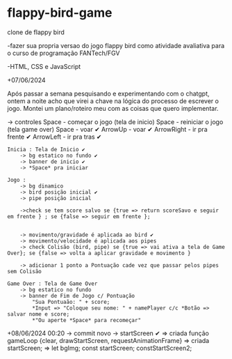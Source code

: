 # flappy-bird-game

clone de flappy bird

-fazer sua propria versao do jogo flappy bird como atividade avaliativa para o curso de programação FANTech/FGV

-HTML, CSS e JavaScript



+07/06/2024

Após passar a semana pesquisando e experimentando com o chatgpt, ontem a noite acho que virei a chave na lógica do processo de escrever o jogo.
Montei um plano/roteiro meu com as coisas que quero implementar.

-> controles
    Space - começar o jogo (tela de inicio)
    Space - reiniciar o jogo (tela game over)
    Space - voar ✔
    ArrowUp - voar ✔
    ArrowRight - ir pra frente ✔
    ArrowLeft - ir pra tras ✔


    Inicia : Tela de Inicio ✔
        -> bg estatico no fundo ✔
        -> banner de inicio ✔
        -> *Space* pra iniciar

    Jogo : 
        -> bg dinamico
        -> bird posição inicial ✔
        -> pipe posição inicial

        ->check se tem score salvo se {true => return scoreSavo e seguir em frente } ; se {false => seguir em frente };
        

        -> movimento/gravidade é aplicada ao bird ✔
        -> movimento/velocidade é aplicada aos pipes
        -> check Colisão (bird, pipe) se {true => vai ativa a tela de Game Over}; se {false => volta a aplicar gravidade e movimento }

        -> adicionar 1 ponto a Pontuação cade vez que passar pelos pipes sem Colisão

    Game Over : Tela de Game Over
        -> bg estatico no fundo
        -> banner de Fim de Jogo c/ Pontuação
            "Sua Pontuaão: " + score;
            *Input => "Coloque seu nome: " + namePlayer c/c *Botão => salvar nome e score;
            *"Ou aperte *Space* para recomeçar"


 +08/06/2024 00:20
 -> commit novo
 -> startScreen ✔
    => criada função gameLoop {clear, drawStartScreen, requestAnimationFrame}
    => criada startScreen;
    => let bgImg; const startScreen; constStartScreen2;